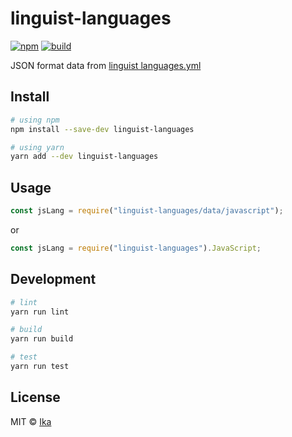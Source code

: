 # linguist-languages

[![npm](https://img.shields.io/npm/v/linguist-languages.svg)](https://www.npmjs.com/package/linguist-languages)
[![build](https://img.shields.io/travis/ikatyang/linguist-languages/master.svg)](https://travis-ci.com/ikatyang/linguist-languages/builds)

JSON format data from [linguist languages.yml](https://github.com/github/linguist/blob/master/lib/linguist/languages.yml)

## Install

```sh
# using npm
npm install --save-dev linguist-languages

# using yarn
yarn add --dev linguist-languages
```

## Usage

```js
const jsLang = require("linguist-languages/data/javascript");
```

or

```js
const jsLang = require("linguist-languages").JavaScript;
```

## Development

```sh
# lint
yarn run lint

# build
yarn run build

# test
yarn run test
```

## License

MIT © [Ika](https://github.com/ikatyang)
